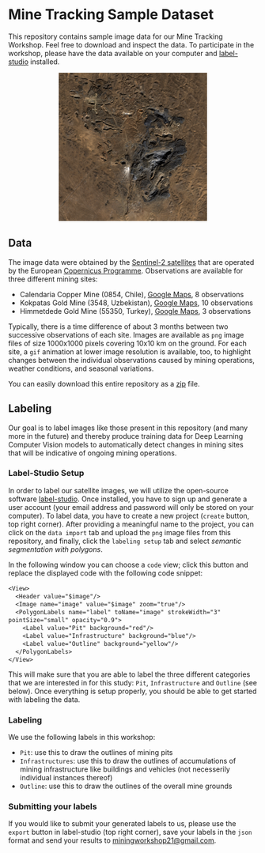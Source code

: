 # Mine Tracking Sample Dataset

This repository contains sample image data for our Mine Tracking Workshop. Feel free to
download and inspect the data. To participate in the workshop, please have the data available on your computer and [label-studio](https://labelstud.io/) installed. 

<p align="center">
  <img width="300" height="300" src="https://raw.githubusercontent.com/mommermi/minetracking2021/main/3548.gif">
</p>

## Data 

The image data were obtained by the [Sentinel-2 satellites](https://sentinel.esa.int/web/sentinel/missions/sentinel-2) that are operated by the European [Copernicus Programme](https://www.copernicus.eu/en). Observations are available for three different mining sites:

* Calendaria Copper Mine (0854, Chile), [Google Maps](https://www.google.com/maps/place/27%C2%B031'05.5%22S+70%C2%B017'24.4%22W/@-27.5231827,-70.3091445,13.8z/data=!4m5!3m4!1s0x0:0x0!8m2!3d-27.5182!4d-70.2901), 8 observations
* Kokpatas Gold Mine (3548, Uzbekistan), [Google Maps](https://www.google.com/maps/place/42%C2%B015'42.8%22N+63%C2%B053'30.1%22E/@42.2613275,63.8711426,9110m/data=!3m1!1e3!4m5!3m4!1s0x0:0x0!8m2!3d42.2619!4d63.8917), 10 observations
* Himmetdede Gold Mine (55350, Turkey), [Google Maps](https://www.google.com/maps/place/38%C2%B057'01.8%22N+35%C2%B003'31.0%22E/@38.948383,35.0539053,4265m/data=!3m1!1e3!4m5!3m4!1s0x0:0x0!8m2!3d38.9505!4d35.0586), 3 observations

Typically, there is a time difference of about 3 months between two successive observations of each site. Images are available as `png` image files of size 1000x1000 pixels covering 10x10 km on the ground. For each site, a `gif` animation at lower image resolution is available, too, to highlight changes between the individual observations caused by mining operations, weather conditions, and seasonal variations.  

You can easily download this entire repository as a [zip](https://github.com/mommermi/minetracking2021/archive/refs/heads/main.zip) file.

## Labeling

Our goal is to label images like those present in this repository (and many more in the future) and thereby produce training data for Deep Learning Computer Vision models to automatically detect changes in mining sites that will be indicative of ongoing mining operations. 

### Label-Studio Setup

In order to label our satellite images, we will utilize the open-source software [label-studio](https://labelstud.io/). Once installed, you have to sign up and generate a user account (your email address and password will only be stored on your computer). To label data, you have to create a new project (`create` button, top right corner). After providing a meaningful name to the project, you can click on the `data import` tab and upload the `png` image files from this repository, and finally, click the `labeling setup` tab and select *semantic segmentation with polygons*. 

In the following window you can choose a `code` view; click this button and replace the displayed code with the following code snippet:

```
<View>
  <Header value="$image"/>
  <Image name="image" value="$image" zoom="true"/>
  <PolygonLabels name="label" toName="image" strokeWidth="3" pointSize="small" opacity="0.9">
    <Label value="Pit" background="red"/>
    <Label value="Infrastructure" background="blue"/>
    <Label value="Outline" background="yellow"/>    
  </PolygonLabels>
</View>
```

This will make sure that you are able to label the three different categories that we are interested in for this study: `Pit`, `Infrastructure` and `Outline` (see below). Once everything is setup properly, you should be able to get started with labeling the data. 

### Labeling 

We use the following labels in this workshop:

* `Pit`: use this to draw the outlines of mining pits
* `Infrastructures`: use this to draw the outlines of accumulations of mining infrastructure like buildings and vehicles (not necesserily individual instances thereof)
* `Outline`: use this to draw the outlines of the overall mine grounds

### Submitting your labels

If you would like to submit your generated labels to us, please use the `export` button in label-studio (top right corner), save your labels in the `json` format and send your results to [miningworkshop21@gmail.com](mailto:miningworkshop21@gmail.com).



